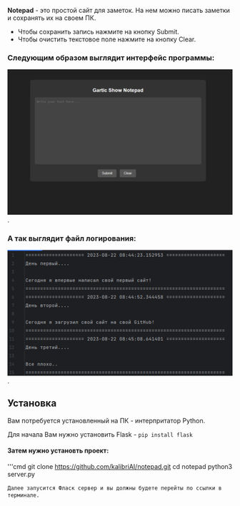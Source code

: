 **Notepad** - это простой сайт для заметок. На нем можно писать заметки и сохранять их на своем ПК.
- Чтобы сохранить запись нажмите на кнопку Submit.
- Чтобы очистить текстовое поле нажмите на кнопку Clear.

### Следующим образом выглядит интерфейс программы:
![alt text for screen readers](/static/interface.png "Site interface").

### А так выглядит файл логирования:
![alt text for screen readers](/static/log_image.png "Text to show on mouseover").

## Установка
Вам потребуется установленный на ПК - интерпритатор Python.

Для начала Вам нужно установить Flask - ```pip install flask```

#### Затем нужно установть проект:
'''cmd
git clone https://github.com/kalibriAI/notepad.git
cd notepad
python3 server.py
```
Далее запусится Фласк сервер и вы должны будете перейты по ссылки в терминале.
